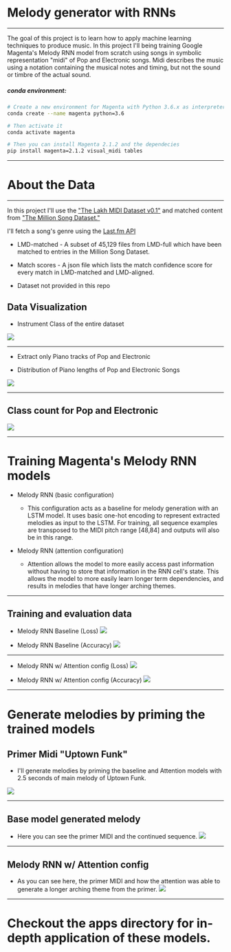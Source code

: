 # Melody generator with RNNs 
<hr>

The goal of this project is to learn how to apply machine learning techniques to produce music. In this project I'll being training Google Magenta's Melody RNN model from scratch using songs in symbolic representation "midi" of Pop and Electronic songs. Midi describes the music using a notation containing the musical notes and timing, but not the sound or timbre of the actual sound. 

##### conda environment:
```bash
# Create a new environment for Magenta with Python 3.6.x as interpreter
conda create --name magenta python=3.6

# Then activate it
conda activate magenta

# Then you can install Magenta 2.1.2 and the dependecies
pip install magenta=2.1.2 visual_midi tables
```

<hr>

# About the Data
<hr>

In this project I'll use the ["The Lakh MIDI Dataset v0.1"](https://colinraffel.com/projects/lmd/) and matched content from ["The Million Song Dataset."](millionsongdataset.com)

I'll fetch a song's genre using the [Last.fm API](www.last.fm/api/)

* LMD-matched - A subset of 45,129 files from LMD-full which have been matched to entries in the Million Song Dataset.

* Match scores - A json file which lists the match confidence score for every match in LMD-matched and LMD-aligned.

* Dataset not provided in this repo

## Data Visualization

* Instrument Class of the entire dataset

![](images/instrument_class.png)

<hr>

* Extract only Piano tracks of Pop and Electronic

* Distribution of Piano lengths of Pop and Electronic Songs

![](images/piano_length2.png)

<hr>

## Class count for Pop and Electronic
![](images/tags2.png)

<hr>

# Training Magenta's Melody RNN models

* Melody RNN (basic configuration)
    - This configuration acts as a baseline for melody generation with an LSTM model. It uses basic one-hot encoding to represent extracted melodies as input to the LSTM. For training, all sequence examples are transposed to the MIDI pitch range [48,84] and outputs will also be in this range.

* Melody RNN (attention configuration)
    - Attention allows the model to more easily access past information without having to store that information in the RNN cell's state. This allows the model to more easily learn longer term dependencies, and results in melodies that have longer arching themes. 

<hr>

## Training and evaluation data

* Melody RNN Baseline (Loss)
![](images/base_rnn_loss.png )

* Melody RNN Baseline (Accuracy)
![](images/base_rnn_acc.png)
<hr>

* Melody RNN w/ Attention config (Loss)
![](images/attention_rnn_loss.png)

* Melody RNN w/ Attention config (Accuracy)
![](images/attention_rnn_acc.png)

<hr>

# Generate melodies by priming the trained models

## Primer Midi "Uptown Funk"
 - I'll generate melodies by priming the baseline and Attention models with 2.5 seconds of main melody of Uptown Funk.

![](images/uptown_primer.png)

<hr>

## Base model generated melody
* Here you can see the primer MIDI and the continued sequence.
![](images/base_model_melody.png)

<hr>

## Melody RNN w/ Attention config

* As you can see here, the primer MIDI and how the attention was able to generate a longer arching theme from the primer. 
![](images/atten_model_melody.png)
<hr>

# Checkout the apps directory for in-depth application of these models.
